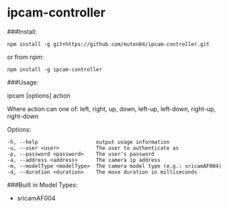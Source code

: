 # ipcam-controller

###Install:

    npm install -g git+https://github.com/muten84/ipcam-controller.git
    
or from npm:

    npm install -g ipcam-controller

###Usage:

ipcam [options] action

  Where action can one of: left, right, up, down, left-up, left-down, right-up, right-down

  Options:

    -h, --help                   output usage information
    -u, --user <user>            The user to authenticate as
    -p, --password <password>    The user's password
    -a, --address <address>      The camera ip address
    -m, --modelType <modelType>  The camera model type (e.g.: sricamAF004)
    -d, --duration <duration>    The move duration in milliseconds

###Built in Model Types:
 - sricamAF004
